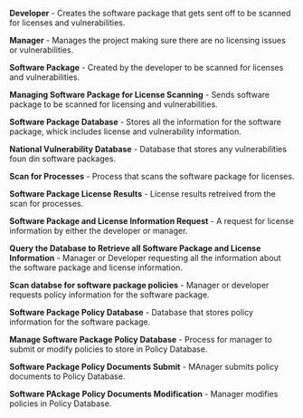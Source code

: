 <b>Developer</b> - Creates the software package that gets sent off to be scanned for licenses and vulnerabilities.

<b>Manager</b> - Manages the project making sure there are no licensing issues or vulnerabilities.

<b>Software Package</b> - Created by the developer to be scanned for licenses and vulnerabilities.

<b>Managing Software Package for License Scanning</b> - Sends software package to be scanned for licensing and vulnerabilities.

<b>Software Package Database</b> - Stores all the information for the software package, whick includes license and vulnerability information. 

<b>National Vulnerability Database</b> - Database that stores any vulnerabilities foun din software packages.

<b>Scan for Processes</b> - Process that scans the software package for licenses.

<b>Software Package License Results</b> - License results retreived from the scan for processes.

<b>Software Package and License Information Request</b> - A request for license information by either the developer or manager.

<b>Query the Database to Retrieve all Software Package and License Information</b> - Manager or Developer requesting all the information about the software package and license information.

<b>Scan databse for software package policies</b> - Manager or developer requests policy information for the software package. 

<b>Software Package Policy Database</b> - Database that stores policy information for the software package.

<b>Manage Software Package Policy Database</b> - Process for manager to submit or modify policies to store in Policy Database.

<b>Software Package Policy Documents Submit</b> - MAnager submits policy documents to Policy Database.

<b>Software PAckage Policy Documents Modification</b> - Manager modifies policies in Policy Database.



